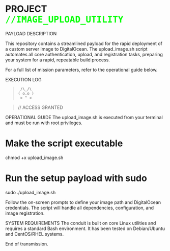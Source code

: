 # PROJECT <span style="font-family: monospace; color: #00ff00;">//IMAGE_UPLOAD_UTILITY</span>
PAYLOAD DESCRIPTION

This repository contains a streamlined payload for the rapid deployment of a custom server image to DigitalOcean. The upload_image.sh script automates all core authentication, upload, and registration tasks, preparing your system for a rapid, repeatable build process.

For a full list of mission parameters, refer to the operational guide below.

EXECUTION LOG
>
>      /\_/\
>     ( o.o )
>      > ^ <
>

> // ACCESS GRANTED


OPERATIONAL GUIDE
The upload_image.sh is executed from your terminal and must be run with root privileges.

# Make the script executable
chmod +x upload_image.sh

# Run the setup payload with sudo
sudo ./upload_image.sh


Follow the on-screen prompts to define your image path and DigitalOcean credentials. The script will handle all dependencies, configuration, and image registration.

SYSTEM REQUIREMENTS
The conduit is built on core Linux utilities and requires a standard Bash environment. It has been tested on Debian/Ubuntu and CentOS/RHEL systems.

End of transmission.
